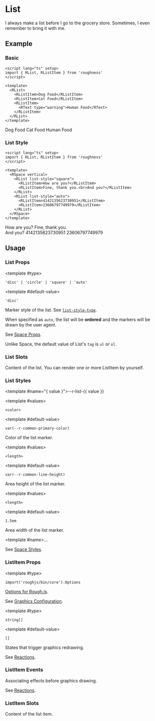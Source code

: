 <script lang="ts" setup>
import { RDetails, RList, RListItem, RSpace, RTable, RText } from 'roughness'
</script>

# List

I always make a list before I go to the grocery store. Sometimes, I even remember to bring it with me.

## Example

### Basic

<RDetails>
  <template #summary>Show Code</template>

```vue
<script lang="ts" setup>
import { RList, RListItem } from 'roughness'
</script>

<template>
  <RList>
    <RListItem>Dog Food</RListItem>
    <RListItem>Cat Food</RListItem>
    <RListItem>
      <RText type="warning">Human Food</RText>
    </RListItem>
  </RList>
</template>
```

</RDetails>

<RList>
  <RListItem>Dog Food</RListItem>
  <RListItem>Cat Food</RListItem>
  <RListItem>
    <RText type="warning">Human Food</RText>
  </RListItem>
</RList>

### List Style

<RDetails>
  <template #summary>Show Code</template>

```vue
<script lang="ts" setup>
import { RList, RListItem } from 'roughness'
</script>

<template>
  <RSpace vertical>
    <RList list-style="square">
      <RListItem>How are you?</RListItem>
      <RListItem>Fine, thank you.<br>And you?</RListItem>
    </RList>
    <RList list-style="auto">
      <RListItem>4142135623730951</RListItem>
      <RListItem>23606797749979</RListItem>
    </RList>
  </RSpace>
</template>
```

</RDetails>

<RSpace vertical>
  <RList list-style="square">
    <RListItem>How are you?</RListItem>
    <RListItem>Fine, thank you.<br>And you?</RListItem>
  </RList>
  <RList list-style="auto">
    <RListItem>4142135623730951</RListItem>
    <RListItem>23606797749979</RListItem>
  </RList>
</RSpace>

## Usage

### List Props

<RPropsTable>

  <RProp name="list-style">

  <template #type>

  `'disc' | 'circle' | 'square' | 'auto'`

  </template>

  <template #default-value>

  `'disc'`

  </template>

  Marker style of the list. See [`list-style-type`](https://developer.mozilla.org/en-US/docs/Web/CSS/list-style-type).

  When specified as `auto`, the list will be **ordered** and the markers will be drawn by the user agent.

  </RProp>

  <RProp name="...">

  See [Space Props](/components/space#props).

  Unlike Space, the default value of List's `tag` is `ul` or `ol`.

  </RProp>

</RPropsTable>

### List Slots

<RSlotsTable>

  <RSlot name="default">

  Content of the list. You can render one or more ListItem by yourself.

  </RSlot>

</RSlotsTable>

### List Styles

<RStylesTable>

  <template #name="{ value }">--r-list-{{ value }}</template>

  <RStyle name="marker-color">

  <template #values>

  `<color>`

  </template>

  <template #default-value>

  `var(--r-common-primary-color)`

  </template>

  Color of the list marker.

  </RStyle>

  <RStyle name="marker-block-size">

  <template #values>

  `<length>`

  </template>

  <template #default-value>

  `var(--r-common-line-height)`

  </template>

  Area height of the list marker.

  </RStyle>

  <RStyle name="marker-inline-size">

  <template #values>

  `<length>`

  </template>

  <template #default-value>

  `1.5em`

  </template>

  Area width of the list marker.

  </RStyle>

  <RStyle name="...">

  <template #name>...</template>

  See [Space Styles](/components/space#styles).

  </RStyle>

</RStylesTable>

### ListItem Props

<RPropsTable>

  <RProp name="graphics-options">

  <template #type>

  `import('roughjs/bin/core').Options`

  </template>

  [Options for Rough.js](https://github.com/rough-stuff/rough/wiki#options).

  See [Graphics Configuration](/components/graphics#component-prop).

  </RProp>

  <RProp name="reactions">

  <template #type>

  `string[]`

  </template>

  <template #default-value>

  `[]`

  </template>

  States that trigger graphics redrawing.

  See [Reactions](/guide/theme#reactions).

  </RProp>

</RPropsTable>

### ListItem Events

<REventsTable>

  <REvent name="will-draw">

  Associating effects before graphics drawing.

  See [Reactions](/guide/theme#reactions).

  </REvent>

</REventsTable>

### ListItem Slots

<RSlotsTable>

  <RSlot name="default">
    Content of the list item.
  </RSlot>

</RSlotsTable>
